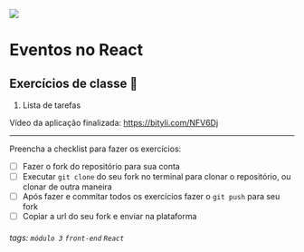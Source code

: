 ![](https://i.imgur.com/xG74tOh.png)

# Eventos no React

## Exercícios de classe 🏫
1. Lista de tarefas

Vídeo da aplicação finalizada: https://bityli.com/NFV6Dj

---

Preencha a checklist para fazer os exercícios:

-   [ ] Fazer o fork do repositório para sua conta
-   [ ] Executar `git clone` do seu fork no terminal para clonar o repositório, ou clonar de outra maneira
-   [ ] Após fazer e commitar todos os exercícios fazer o `git push` para seu fork
-   [ ] Copiar a url do seu fork e enviar na plataforma

###### tags: `módulo 3` `front-end` `React`

